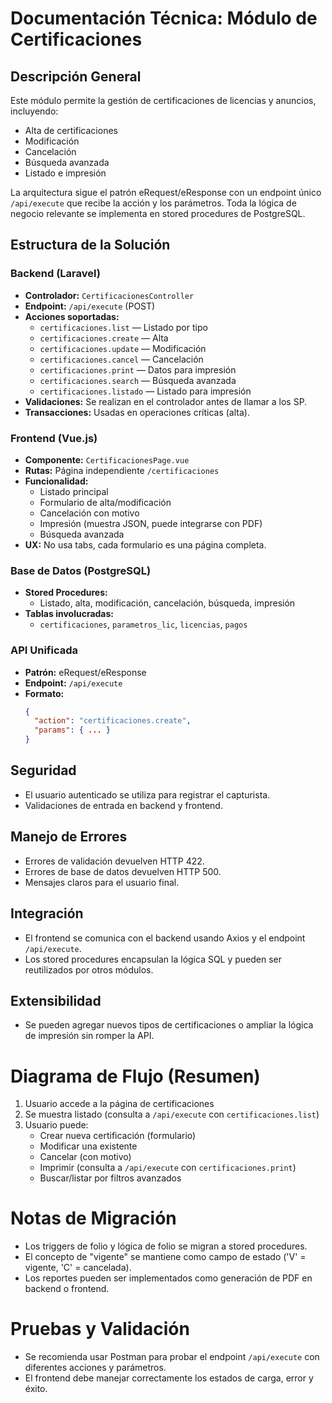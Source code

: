 # Documentación Técnica: Módulo de Certificaciones

## Descripción General
Este módulo permite la gestión de certificaciones de licencias y anuncios, incluyendo:
- Alta de certificaciones
- Modificación
- Cancelación
- Búsqueda avanzada
- Listado e impresión

La arquitectura sigue el patrón eRequest/eResponse con un endpoint único `/api/execute` que recibe la acción y los parámetros. Toda la lógica de negocio relevante se implementa en stored procedures de PostgreSQL.

## Estructura de la Solución

### Backend (Laravel)
- **Controlador:** `CertificacionesController`
- **Endpoint:** `/api/execute` (POST)
- **Acciones soportadas:**
  - `certificaciones.list` — Listado por tipo
  - `certificaciones.create` — Alta
  - `certificaciones.update` — Modificación
  - `certificaciones.cancel` — Cancelación
  - `certificaciones.print` — Datos para impresión
  - `certificaciones.search` — Búsqueda avanzada
  - `certificaciones.listado` — Listado para impresión
- **Validaciones:** Se realizan en el controlador antes de llamar a los SP.
- **Transacciones:** Usadas en operaciones críticas (alta).

### Frontend (Vue.js)
- **Componente:** `CertificacionesPage.vue`
- **Rutas:** Página independiente `/certificaciones`
- **Funcionalidad:**
  - Listado principal
  - Formulario de alta/modificación
  - Cancelación con motivo
  - Impresión (muestra JSON, puede integrarse con PDF)
  - Búsqueda avanzada
- **UX:** No usa tabs, cada formulario es una página completa.

### Base de Datos (PostgreSQL)
- **Stored Procedures:**
  - Listado, alta, modificación, cancelación, búsqueda, impresión
- **Tablas involucradas:**
  - `certificaciones`, `parametros_lic`, `licencias`, `pagos`

### API Unificada
- **Patrón:** eRequest/eResponse
- **Endpoint:** `/api/execute`
- **Formato:**
  ```json
  {
    "action": "certificaciones.create",
    "params": { ... }
  }
  ```

## Seguridad
- El usuario autenticado se utiliza para registrar el capturista.
- Validaciones de entrada en backend y frontend.

## Manejo de Errores
- Errores de validación devuelven HTTP 422.
- Errores de base de datos devuelven HTTP 500.
- Mensajes claros para el usuario final.

## Integración
- El frontend se comunica con el backend usando Axios y el endpoint `/api/execute`.
- Los stored procedures encapsulan la lógica SQL y pueden ser reutilizados por otros módulos.

## Extensibilidad
- Se pueden agregar nuevos tipos de certificaciones o ampliar la lógica de impresión sin romper la API.

# Diagrama de Flujo (Resumen)

1. Usuario accede a la página de certificaciones
2. Se muestra listado (consulta a `/api/execute` con `certificaciones.list`)
3. Usuario puede:
   - Crear nueva certificación (formulario)
   - Modificar una existente
   - Cancelar (con motivo)
   - Imprimir (consulta a `/api/execute` con `certificaciones.print`)
   - Buscar/listar por filtros avanzados

# Notas de Migración
- Los triggers de folio y lógica de folio se migran a stored procedures.
- El concepto de "vigente" se mantiene como campo de estado ('V' = vigente, 'C' = cancelada).
- Los reportes pueden ser implementados como generación de PDF en backend o frontend.

# Pruebas y Validación
- Se recomienda usar Postman para probar el endpoint `/api/execute` con diferentes acciones y parámetros.
- El frontend debe manejar correctamente los estados de carga, error y éxito.
